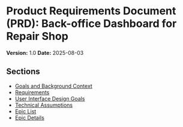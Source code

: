 # Product Requirements Document (PRD): Back-office Dashboard for Repair Shop
**Version:** 1.0
**Date:** 2025-08-03

## Sections

- [Goals and Background Context](./goals-and-background-context.md)
- [Requirements](./requirements.md)
- [User Interface Design Goals](./user-interface-design-goals.md)
- [Technical Assumptions](./technical-assumptions.md)
- [Epic List](./epic-list.md)
- [Epic Details](./epic-details.md)